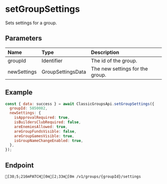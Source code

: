 
# setGroupSettings
Sets settings for a group.


## Parameters
| Name        | Type              | Description                     |
| :---------- | :---------------- | :------------------------------ |
| groupId     | Identifier        | The id of the group.            |
| newSettings | GroupSettingsData | The new settings for the group. |



## Example
```js copy showLineNumbers
const { data: success } = await ClassicGroupsApi.setGroupSettings({
  groupId: 5850082,
  newSettings: {
    isApprovalRequired: true,
    isBuildersClubRequired: false,
    areEnemiesAllowed: true,
    areGroupFundsVisible: false,
    areGroupGamesVisible: true,
    isGroupNameChangeEnabled: true,
  },
}); 
```

## Endpoint
```ansi
[38;5;216mPATCH[0m[2;33m[0m /v1/groups/{groupId}/settings
```
  